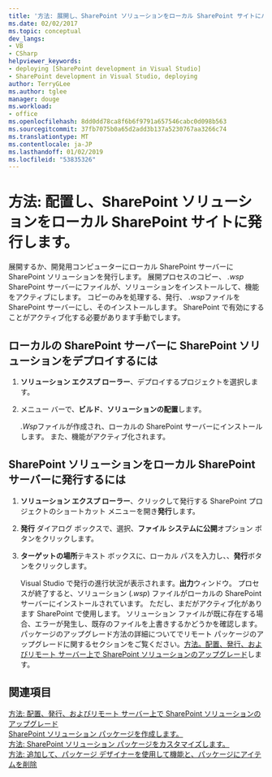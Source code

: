 ```yaml
---
title: '方法: 展開し、SharePoint ソリューションをローカル SharePoint サイトにパブリッシュ |Microsoft Docs'
ms.date: 02/02/2017
ms.topic: conceptual
dev_langs:
- VB
- CSharp
helpviewer_keywords:
- deploying [SharePoint development in Visual Studio]
- SharePoint development in Visual Studio, deploying
author: TerryGLee
ms.author: tglee
manager: douge
ms.workload:
- office
ms.openlocfilehash: 8dd0dd78ca8f6b6f9791a657546cabc0d098b563
ms.sourcegitcommit: 37fb7075b0a65d2add3b137a5230767aa3266c74
ms.translationtype: MT
ms.contentlocale: ja-JP
ms.lasthandoff: 01/02/2019
ms.locfileid: "53835326"
---
```

# <a name="how-to-deploy-and-publish-a-sharepoint-solution-to-a-local-sharepoint-site"></a>方法: 配置し、SharePoint ソリューションをローカル SharePoint サイトに発行します。
  展開するか、開発用コンピューターにローカル SharePoint サーバーに SharePoint ソリューションを発行します。 展開プロセスのコピー、 *.wsp* SharePoint サーバーにファイルが、ソリューションをインストールして、機能をアクティブにします。 コピーのみを処理する、発行、 *.wsp*ファイルを SharePoint サーバーにし、そのインストールします。 SharePoint で有効にすることがアクティブ化する必要があります手動でします。  
  
## <a name="to-deploy-a-sharepoint-solution-to-the-local-sharepoint-server"></a>ローカルの SharePoint サーバーに SharePoint ソリューションをデプロイするには  
  
1.  **ソリューション エクスプ ローラー**、デプロイするプロジェクトを選択します。  
  
2.  メニュー バーで、**ビルド**、**ソリューションの配置**します。  
  
     *.Wsp*ファイルが作成され、ローカルの SharePoint サーバーにインストールします。 また、機能がアクティブ化されます。  
  
## <a name="to-publish-a-sharepoint-solution-to-a-local-sharepoint-server"></a>SharePoint ソリューションをローカル SharePoint サーバーに発行するには  
  
1.  **ソリューション エクスプ ローラー**、クリックして発行する SharePoint プロジェクトのショートカット メニューを開き**発行**します。  
  
2.  **発行** ダイアログ ボックスで、選択、**ファイル システムに公開**オプション ボタンをクリックします。  
  
3.  **ターゲットの場所**テキスト ボックスに、ローカル パスを入力し、、**発行**ボタンをクリックします。  
  
     Visual Studio で発行の進行状況が表示されます。**出力**ウィンドウ。 プロセスが終了すると、ソリューション (*.wsp*) ファイルがローカルの SharePoint サーバーにインストールされています。 ただし、まだがアクティブ化があります SharePoint で使用します。 ソリューション ファイルが既に存在する場合、エラーが発生し、既存のファイルを上書きするかどうかを確認します。 パッケージのアップグレード方法の詳細についてでリモート パッケージのアップグレードに関するセクションをご覧ください。[方法。配置、発行、およびリモート サーバー上で SharePoint ソリューションのアップグレード](../sharepoint/how-to-deploy-publish-and-upgrade-sharepoint-solutions-on-a-remote-server.md)します。  
  
## <a name="see-also"></a>関連項目
 [方法: 配置、発行、およびリモート サーバー上で SharePoint ソリューションのアップグレード](../sharepoint/how-to-deploy-publish-and-upgrade-sharepoint-solutions-on-a-remote-server.md)   
 [SharePoint ソリューション パッケージを作成します。](../sharepoint/creating-sharepoint-solution-packages.md)   
 [方法: SharePoint ソリューション パッケージをカスタマイズします。](../sharepoint/how-to-customize-a-sharepoint-solution-package.md)   
 [方法: 追加して、パッケージ デザイナーを使用して機能と、パッケージにアイテムを削除](../sharepoint/how-to-add-and-remove-features-and-items-to-a-package-by-using-the-package-designer.md)  
